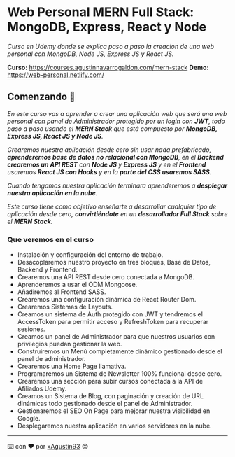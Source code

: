 # Web Personal MERN Full Stack: MongoDB, Express, React y Node

_Curso en Udemy donde se explica paso a paso la creacion de una web personal con MongoDB, Node JS, Express JS y React JS._

**Curso:** https://courses.agustinnavarrogaldon.com/mern-stack
**Demo:** https://web-personal.netlify.com/

## Comenzando 🚀

_En este curso vas a aprender a crear una aplicación web que será una web personal con panel de Administrador protegido por un login con **JWT**, todo paso a paso usando el **MERN Stack** que está compuesto por **MongoDB, Express JS, React JS y Node JS**._

_Crearemos nuestra aplicación desde cero sin usar nada prefabricado, **aprenderemos base de datos no relacional con MongoDB**, en el **Backend crearemos un API REST** con **Node JS** y **Express JS** y en el **Frontend** usaremos **React JS con Hooks** y en la **parte del CSS usaremos SASS**._

_Cuando tengamos nuestra aplicación terminara aprenderemos a **desplegar nuestra aplicación en la nube**._

_Este curso tiene como objetivo enseñarte a desarrollar cualquier tipo de aplicación desde cero, **convirtiéndote** en un **desarrollador Full Stack** sobre el **MERN Stack**._

### Que veremos en el curso

- Instalación y configuración del entorno de trabajo.
- Desacoplaremos nuestro proyecto en tres bloques, Base de Datos, Backend y Frontend.
- Crearemos una API REST desde cero conectada a MongoDB.
- Aprenderemos a usar el ODM Mongoose.
- Añadiremos al Frontend SASS.
- Crearemos una configuración dinámica de React Router Dom.
- Crearemos Sistemas de Layouts.
- Creamos un sistema de Auth protegido con JWT y tendremos el AccessToken para permitir acceso y RefreshToken para recuperar sesiones.
- Creamos un panel de Administrador para que nuestros usuarios con privilegios puedan gestionar la web.
- Construiremos un Menú completamente dinámico gestionado desde el panel de administrador.
- Crearemos una Home Page llamativa.
- Programaremos un Sistema de Newsletter 100% funcional desde cero.
- Crearemos una sección para subir cursos conectada a la API de Afiliados Udemy.
- Creamos un Sistema de Blog, con paginación y creación de URL dinámicas todo gestionado desde el panel de Administrador.
- Gestionaremos el SEO On Page para mejorar nuestra visibilidad en Google.
- Desplegaremos nuestra aplicación en varios servidores en la nube.

---

⌨️ con ❤️ por [xAgustin93](https://github.com/xAgustin93) 😊
